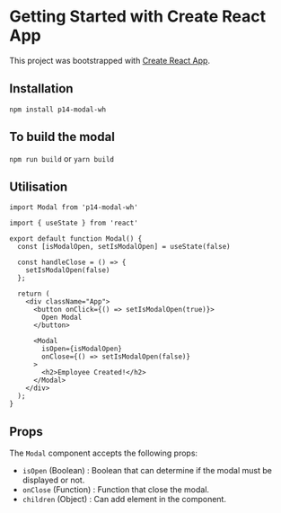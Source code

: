 # Getting Started with Create React App

This project was bootstrapped with [Create React App](https://github.com/facebook/create-react-app).

## Installation

`npm install p14-modal-wh`

## To build the modal

`npm run build` or `yarn build`

## Utilisation

```
import Modal from 'p14-modal-wh'

import { useState } from 'react'

export default function Modal() {
  const [isModalOpen, setIsModalOpen] = useState(false)

  const handleClose = () => {
    setIsModalOpen(false)
  };

  return (
    <div className="App">
      <button onClick={() => setIsModalOpen(true)}>
        Open Modal
      </button>

      <Modal
        isOpen={isModalOpen}
        onClose={() => setIsModalOpen(false)}
      >
        <h2>Employee Created!</h2>
      </Modal>
    </div>
  );
}
```

## Props

The `Modal` component accepts the following props:

- `isOpen` (Boolean) : Boolean that can determine if the modal must be displayed or not.
- `onClose` (Function) : Function that close the modal.
- `children` (Object) : Can add element in the component.
